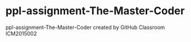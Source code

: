 # ppl-assignment-The-Master-Coder
ppl-assignment-The-Master-Coder created by GitHub Classroom
ICM2015002
